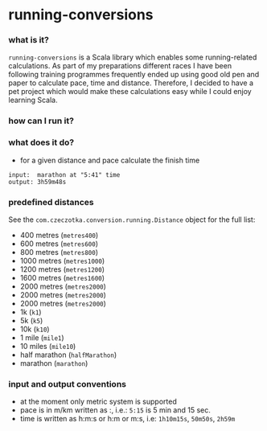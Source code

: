 # running-conversions

### what is it?

`running-conversions` is a Scala library which enables some running-related calculations. As part of my preparations different races I have been following training programmes frequently ended up using good old pen and paper to calculate pace, time and distance. Therefore, I decided to have a pet project which would make these calculations easy while I could enjoy learning Scala.

### how can I run it?

### what does it do?
 * for a given distance and pace calculate the finish time
```
input:  marathon at "5:41" time 
output: 3h59m48s
```

### predefined distances
See the `com.czeczotka.conversion.running.Distance` object for the full list:
 * 400 metres (`metres400`)
 * 600 metres (`metres600`)
 * 800 metres (`metres800`)
 * 1000 metres (`metres1000`)
 * 1200 metres (`metres1200`)
 * 1600 metres (`metres1600`)
 * 2000 metres (`metres2000`)
 * 2000 metres (`metres2000`)
 * 2000 metres (`metres2000`)
 * 1k (`k1`)
 * 5k (`k5`)
 * 10k (`k10`)
 * 1 mile (`mile1`)
 * 10 miles (`mile10`)
 * half marathon (`halfMarathon`)
 * marathon (`marathon`)

### input and output conventions
 * at the moment only metric system is supported 
 * pace is in m/km written as <minutes>:<seconds>, i.e.: `5:15` is 5 min and 15 sec.
 * time is written as <hours>h:<minutes>m:<seconds>s or <hours>h:<minutes>m or <minutes>m:<seconds>s, i.e: `1h10m15s`, `50m50s`, `2h59m`
